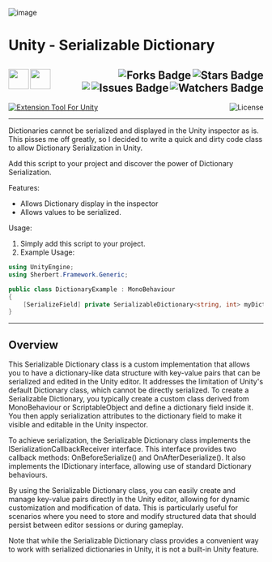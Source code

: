 ![image](https://github.com/JDSherbert/Unity-Serializable-Dictionary/assets/43964243/bf425086-d5ad-47b6-b38c-770e903fbf0e)

# Unity - Serializable Dictionary

<!-- Header Start -->
  <a href = "https://docs.unity.com/"> <img align="left" img height="40" img width="40" src="https://cdn.simpleicons.org/unity/white"> </a> 
  <a href = "https://learn.microsoft.com/en-us/dotnet/csharp"> <img align="left" img height="40" img width="40" src="https://cdn.simpleicons.org/csharp"> </a>
<img align="right" alt="Stars Badge" src="https://img.shields.io/github/stars/jdsherbert/Unity-Serializable-Dictionary?label=%E2%AD%90"/>
<img align="right" alt="Forks Badge" src="https://img.shields.io/github/forks/jdsherbert/Unity-Serializable-Dictionary?label=%F0%9F%8D%B4"/>
<img align="right" alt="Watchers Badge" src="https://img.shields.io/github/watchers/jdsherbert/Unity-Serializable-Dictionary?label=%F0%9F%91%81%EF%B8%8F"/>
<img align="right" alt="Issues Badge" src="https://img.shields.io/github/issues/jdsherbert/Unity-Serializable-Dictionary?label=%E2%9A%A0%EF%B8%8F"/>
<img align="right" src="https://hits.seeyoufarm.com/api/count/incr/badge.svg?url=https%3A%2F%2Fgithub.com%2FJDSherbert%2FUnity-Serializable-Dictionary%2Fhit-counter%2FREADME&count_bg=%2379C83D&title_bg=%23555555&labelColor=0E1128&title=🔍&style=for-the-badge">
  <br></br>
  -----------------------------------------------------------------------
  <a href="https://unity.com/"> 
  <img align="top" alt="Extension Tool For Unity" src="https://img.shields.io/badge/Extension%20Tool%20For%20Unity-FFFFFF?style=for-the-badge&logo=unity&logoColor=black&color=black&labelColor=FFFFFF"> </a>

  <a href="https://choosealicense.com/licenses/mit/"> 
  <img align="right" alt="License" src="https://img.shields.io/badge/License%20:%20MIT-black?style=for-the-badge&logo=mit&logoColor=white&color=black&labelColor=black"> </a>
  
  -----------------------------------------------------------------------
Dictionaries cannot be serialized and displayed in the Unity inspector as is. 
This pisses me off greatly, so I decided to write a quick and dirty code class to allow Dictionary Serialization in Unity.

Add this script to your project and discover the power of Dictionary Serialization.

Features:
- Allows Dictionary display in the inspector
- Allows values to be serialized.

Usage:
1. Simply add this script to your project.
2. Example Usage:

```cs
using UnityEngine;
using Sherbert.Framework.Generic;

public class DictionaryExample : MonoBehaviour
{
    [SerializeField] private SerializableDictionary<string, int> myDictionary = new();
}
```

 -----------------------------------------------------------------------
## Overview

This Serializable Dictionary class is a custom implementation that allows you to have a dictionary-like data structure with key-value pairs that can be serialized and edited in the Unity editor. It addresses the limitation of Unity's default Dictionary class, which cannot be directly serialized. To create a Serializable Dictionary, you typically create a custom class derived from MonoBehaviour or ScriptableObject and define a dictionary field inside it. You then apply serialization attributes to the dictionary field to make it visible and editable in the Unity inspector.

To achieve serialization, the Serializable Dictionary class implements the ISerializationCallbackReceiver interface. This interface provides two callback methods: OnBeforeSerialize() and OnAfterDeserialize(). It also implements the IDictionary interface, allowing use of standard Dictionary behaviours.

By using the Serializable Dictionary class, you can easily create and manage key-value pairs directly in the Unity editor, allowing for dynamic customization and modification of data. This is particularly useful for scenarios where you need to store and modify structured data that should persist between editor sessions or during gameplay.

Note that while the Serializable Dictionary class provides a convenient way to work with serialized dictionaries in Unity, it is not a built-in Unity feature.
